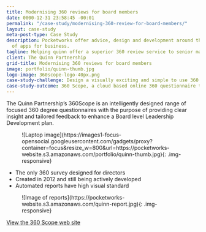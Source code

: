 ```yaml
---
title: Modernising 360 reviews for board members
date: 0000-12-31 23:58:45 -00:01
permalink: "/case-study/modernising-360-review-for-board-members/"
layout: case-study
meta-post-type: Case Study
description: Pocketworks offer advice, design and development around the implementation
  of apps for business.
tagline: Helping quinn offer a superior 360 review service to senior management
client: The Quinn Partnership
grid-title: Modernising 360 reviews for board members
image: portfolio/quinn-thumb.jpg
logo-image: 360scope-logo-40px.png
case-study-challenge: Design a visually exciting and simple to use 360 review system
case-study-outcome: 360 Scope, a cloud based online 360 questionnaire tool
---
```


The Quinn Partnership’s 360Scope is an intelligently designed range of focused 360 degree questionnaires with the purpose of providing clear insight and tailored feedback to enhance a Board level Leadership Development plan.

<figure markdown="1">
![Laptop image](https://images1-focus-opensocial.googleusercontent.com/gadgets/proxy?container=focus&resize_w=800&url=https://pocketworks-website.s3.amazonaws.com/portfolio/quinn-thumb.jpg){: .img-responsive}
</figure>

- The only 360 survey designed for directors</li>
- Created in 2012 and still being actively developed</li>
- Automated reports have high visual standard</li>

<figure markdown="1">
![Image of reports](https://pocketworks-website.s3.amazonaws.com/quinn-report.jpg){: .img-responsive}
</figure>

[View the 360 Scope web site](http://360scope.co.uk)
